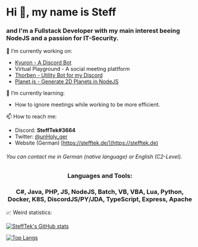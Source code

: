 # Hi 👋, my name is Steff
### and I'm a Fullstack Developer with my main interest beeing NodeJS and a passion for IT-Security.

🔭 I’m currently working on:
- [Kyuron - A Discord Bot](https://github.com/SteffTek/Kyuron-Bot)
- Virtual Playground - A social meeting plattform
- [Thorben - Utility Bot for my Discord](https://github.com/SteffTek/Thorben)
- [Planet.js - Generate 2D Planets in NodeJS](https://github.com/SteffTek/planet.js)

🌱 I’m currently learning:
- How to ignore meetings while working to be more efficient.

📫 How to reach me:
- Discord: **SteffTek#3664**
- Twitter: [@unHoly_ger](https://twitter.com/unHoly_ger/)
- Website (German) [https://stefftek.de/](https://stefftek.de)
###### You can contact me in German (native language) or English (C2-Level).

<h3 align="center">Languages and Tools:</h3>
<h3 align="center">C#, Java, PHP, JS, NodeJS, Batch, VB, VBA, Lua, Python, Docker, K8S, DiscordJS/PY/JDA, TypeScript, Express, Apache</h3>

📈 Weird statistics:

[![SteffTek's GitHub stats](https://github-readme-stats.vercel.app/api?username=SteffTek&show_icons=true&theme=radical)](https://github.com/SteffTek/github-readme-stats)

[![Top Langs](https://github-readme-stats.vercel.app/api/top-langs/?username=SteffTek&show_icons=true&theme=radical)](https://github.com/SteffTek/github-readme-stats)

<!--
**SteffTek/SteffTek** is a ✨ _special_ ✨ repository because its `README.md` (this file) appears on your GitHub profile.

Here are some ideas to get you started:

- 🔭 I’m currently working on ...
- 🌱 I’m currently learning ...
- 👯 I’m looking to collaborate on ...
- 🤔 I’m looking for help with ...
- 💬 Ask me about ...
- 📫 How to reach me: ...
- 😄 Pronouns: ...
- ⚡ Fun fact: ...
-->
